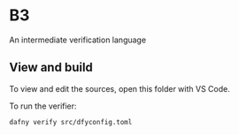 # B3

An intermediate verification language

## View and build

To view and edit the sources, open this folder with VS Code.

To run the verifier:

```
dafny verify src/dfyconfig.toml
```
